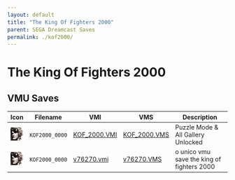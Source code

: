 ```yaml
---
layout: default
title: "The King Of Fighters 2000"
parent: SEGA Dreamcast Saves
permalink: ./kof2000/
---
```

# The King Of Fighters 2000

## VMU Saves

| Icon | Filename | VMI | VMS | Description |
|------|----------|-----|-----|-------------|
| ![The King Of Fighters 2000](../icons/KOF2000_0000.GIF) | `KOF2000_0000` | [KOF_2000.VMI](KOF_2000.VMI) | [KOF_2000.VMS](KOF_2000.VMS) | Puzzle Mode & All Gallery Unlocked |
| ![The King Of Fighters 2000](../icons/KOF2000_0000.GIF) | `KOF2000_0000` | [v76270.vmi](v76270.vmi) | [v76270.VMS](v76270.VMS) | o unico vmu save the king of fighters 2000  |
